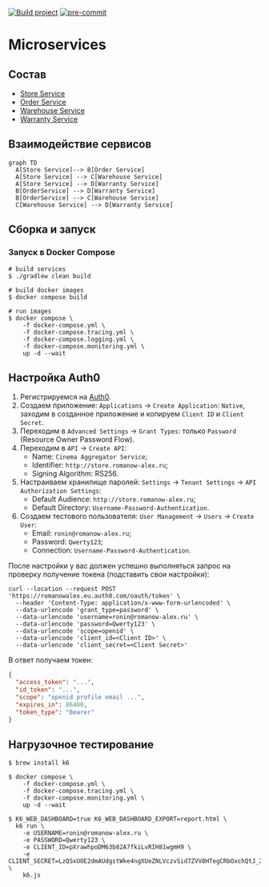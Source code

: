 [![Build project](https://github.com/Romanow/micro-services-v2/actions/workflows/main.yml/badge.svg?branch=master)](https://github.com/Romanow/micro-services-v2/actions/workflows/main.yml)
[![pre-commit](https://img.shields.io/badge/pre--commit-enabled-brightgreen?logo=pre-commit)](https://github.com/pre-commit/pre-commit)

# Microservices

## Состав

* [Store Service](store-service/README.md)
* [Order Service](order-service/README.md)
* [Warehouse Service](warehouse-service/README.md)
* [Warranty Service](warranty-service/README.md)

## Взаимодействие сервисов

```mermaid
graph TD
  A[Store Service]--> B[Order Service]
  A[Store Service] --> C[Warehouse Service]
  A[Store Service] --> D[Warranty Service]
  B[OrderService] --> D[Warranty Service]
  B[OrderService] --> C[Warehouse Service]
  C[Warehouse Service] --> D[Warranty Service]
```

## Сборка и запуск

### Запуск в Docker Compose

```shell
# build services
$ ./gradlew clean build

# build docker images
$ docker compose build

# run images
$ docker compose \
    -f docker-compose.yml \
    -f docker-compose.tracing.yml \
    -f docker-compose.logging.yml \
    -f docker-compose.monitoring.yml \
    up -d --wait
```

## Настройка Auth0

1. Регистрируемся на [Auth0](https://auth0.com).
2. Создаем приложение: `Applications` -> `Create Application`: `Native`, заходим в созданное приложение и
   копируем `Client ID` и `Client Secret`.
3. Переходим в `Advanced Settings` -> `Grant Types`: только `Password` (Resource Owner Password Flow).
4. Переходим в `API` -> `Create API`:
    * Name: `Cinema Aggregator Service`;
    * Identifier: `http://store.romanow-alex.ru`;
    * Signing Algorithm: RS256.
5. Настраиваем хранилище паролей: `Settings` -> `Tenant Settings` -> `API Authorization Settings`:
    * Default Audience: `http://store.romanow-alex.ru`;
    * Default Directory: `Username-Password-Authentication`.
6. Создаем тестового пользователя: `User Management` -> `Users` -> `Create User`:
    * Email: `ronin@romanow-alex.ru`;
    * Password: `Qwerty123`;
    * Connection: `Username-Password-Authentication`.

После настройки у вас должен успешно выполняться запрос на проверку получение токена (подставить свои настройки):

```shell
curl --location --request POST 'https://romanowalex.eu.auth0.com/oauth/token' \
  --header 'Content-Type: application/x-www-form-urlencoded' \
  --data-urlencode 'grant_type=password' \
  --data-urlencode 'username=ronin@romanow-alex.ru' \
  --data-urlencode 'password=Qwerty123' \
  --data-urlencode 'scope=openid' \
  --data-urlencode 'client_id=<Client ID>' \
  --data-urlencode 'client_secret=<Client Secret>'
```

В ответ получаем токен:

```json
{
  "access_token": "...",
  "id_token": "...",
  "scope": "openid profile email ...",
  "expires_in": 86400,
  "token_type": "Bearer"
}
```

## Нагрузочное тестирование

```shell
$ brew install k6

$ docker compose \
    -f docker-compose.yml \
    -f docker-compose.tracing.yml \
    -f docker-compose.monitoring.yml \
    up -d --wait

$ K6_WEB_DASHBOARD=true K6_WEB_DASHBOARD_EXPORT=report.html \
  k6 run \
    -e USERNAME=ronin@romanow-alex.ru \
    -e PASSWORD=Qwerty123 \
    -e CLIENT_ID=pXrawhpoDM63b82A7fkiLvRIH81wgmH9 \
    -e CLIENT_SECRET=LzQSxUOE2dmAUdgstWke4ngXUeZNLVczvSid7ZVV8HTegCRbOxchQtJ_23EuZ9_V \
    k6.js
```
